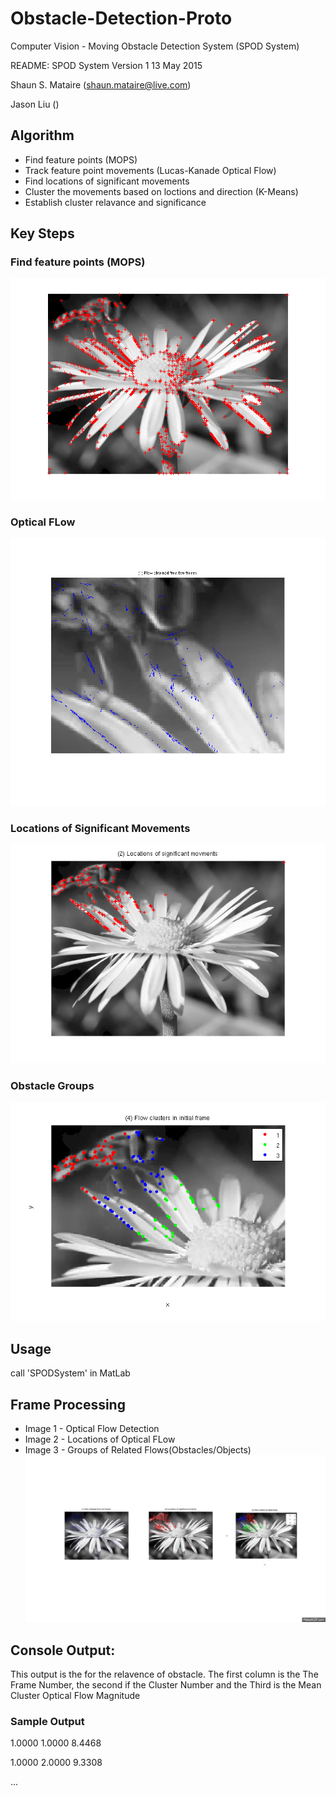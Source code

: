 # Obstacle-Detection-Proto
Computer Vision - Moving Obstacle Detection System (SPOD System)

README: SPOD System   Version 1                13 May 2015

Shaun S. Mataire (shaun.mataire@live.com)

Jason Liu ()

## Algorithm
* Find feature points (MOPS)
* Track feature point movements (Lucas-Kanade Optical Flow)
* Find locations of significant movements
* Cluster the movements based on loctions and direction (K-Means)
* Establish cluster relavance and significance

## Key Steps
### Find feature points (MOPS)
![Features](img/untitled.png)

### Optical FLow
![Flow](img/zoomedflowimage.png)

### Locations of Significant Movements
![Significant Movements](img/locationimage.png)

### Obstacle Groups
![Obstacle Groups](img/zoomedclasterimage.png)

## Usage
call 'SPODSystem' in MatLab

## Frame Processing
+ Image 1 - Optical Flow Detection
+ Image 2 - Locations of Optical FLow
+ Image 3 - Groups of Related Flows(Obstacles/Objects)
![Frame Proccesing](aaaa.gif)

## Console Output: 
This output is the for the relavence of obstacle.
The first column is the The Frame Number, the second if the Cluster
Number and the Third is the Mean Cluster Optical Flow Magnitude

### Sample Output
1.0000    1.0000    8.4468

1.0000    2.0000    9.3308

...

